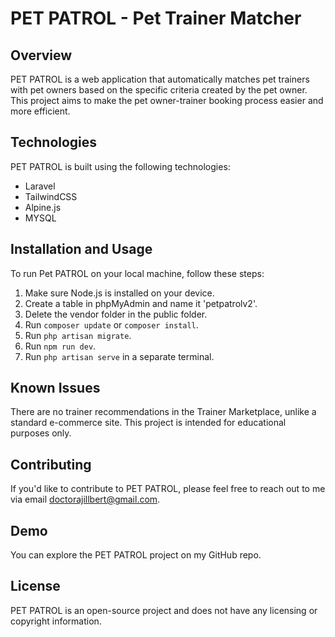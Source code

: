 # PET PATROL - Pet Trainer Matcher

## Overview

PET PATROL is a web application that automatically matches pet trainers with pet owners based on the specific criteria created by the pet owner. This project aims to make the pet owner-trainer booking process easier and more efficient.

## Technologies

PET PATROL is built using the following technologies:

- Laravel
- TailwindCSS
- Alpine.js
- MYSQL

## Installation and Usage

To run Pet PATROL on your local machine, follow these steps:

1. Make sure Node.js is installed on your device.
2. Create a table in phpMyAdmin and name it 'petpatrolv2'.
3. Delete the vendor folder in the public folder.
4. Run `composer update` or `composer install`.
5. Run `php artisan migrate`.
6. Run `npm run dev`. 
7. Run `php artisan serve` in a separate terminal.

## Known Issues

There are no trainer recommendations in the Trainer Marketplace, unlike a standard e-commerce site. This project is intended for educational purposes only.

## Contributing

If you'd like to contribute to PET PATROL, please feel free to reach out to me via email doctorajillbert@gmail.com.

## Demo

You can explore the PET PATROL project on my GitHub repo.

## License

PET PATROL is an open-source project and does not have any licensing or copyright information.
